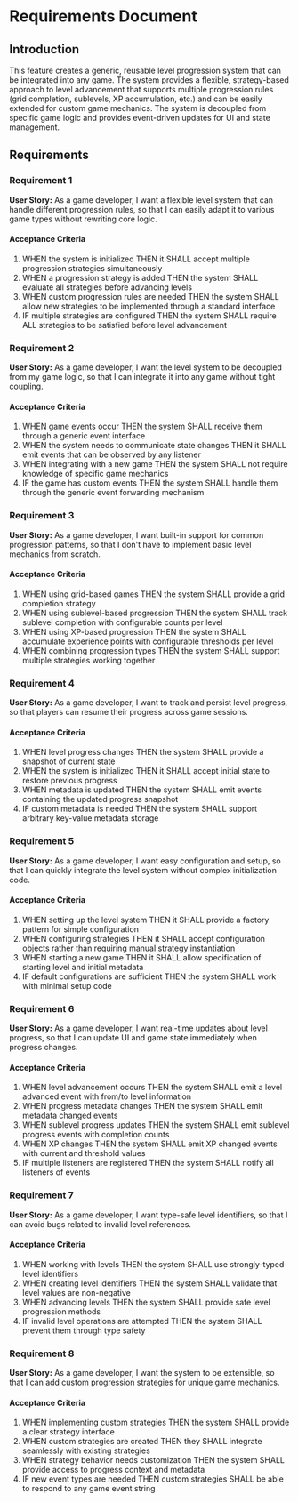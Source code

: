 # Requirements Document

## Introduction

This feature creates a generic, reusable level progression system that can be integrated into any game. The system provides a flexible, strategy-based approach to level advancement that supports multiple progression rules (grid completion, sublevels, XP accumulation, etc.) and can be easily extended for custom game mechanics. The system is decoupled from specific game logic and provides event-driven updates for UI and state management.

## Requirements

### Requirement 1

**User Story:** As a game developer, I want a flexible level system that can handle different progression rules, so that I can easily adapt it to various game types without rewriting core logic.

#### Acceptance Criteria

1. WHEN the system is initialized THEN it SHALL accept multiple progression strategies simultaneously
2. WHEN a progression strategy is added THEN the system SHALL evaluate all strategies before advancing levels
3. WHEN custom progression rules are needed THEN the system SHALL allow new strategies to be implemented through a standard interface
4. IF multiple strategies are configured THEN the system SHALL require ALL strategies to be satisfied before level advancement

### Requirement 2

**User Story:** As a game developer, I want the level system to be decoupled from my game logic, so that I can integrate it into any game without tight coupling.

#### Acceptance Criteria

1. WHEN game events occur THEN the system SHALL receive them through a generic event interface
2. WHEN the system needs to communicate state changes THEN it SHALL emit events that can be observed by any listener
3. WHEN integrating with a new game THEN the system SHALL not require knowledge of specific game mechanics
4. IF the game has custom events THEN the system SHALL handle them through the generic event forwarding mechanism

### Requirement 3

**User Story:** As a game developer, I want built-in support for common progression patterns, so that I don't have to implement basic level mechanics from scratch.

#### Acceptance Criteria

1. WHEN using grid-based games THEN the system SHALL provide a grid completion strategy
2. WHEN using sublevel-based progression THEN the system SHALL track sublevel completion with configurable counts per level
3. WHEN using XP-based progression THEN the system SHALL accumulate experience points with configurable thresholds per level
4. WHEN combining progression types THEN the system SHALL support multiple strategies working together

### Requirement 4

**User Story:** As a game developer, I want to track and persist level progress, so that players can resume their progress across game sessions.

#### Acceptance Criteria

1. WHEN level progress changes THEN the system SHALL provide a snapshot of current state
2. WHEN the system is initialized THEN it SHALL accept initial state to restore previous progress
3. WHEN metadata is updated THEN the system SHALL emit events containing the updated progress snapshot
4. IF custom metadata is needed THEN the system SHALL support arbitrary key-value metadata storage

### Requirement 5

**User Story:** As a game developer, I want easy configuration and setup, so that I can quickly integrate the level system without complex initialization code.

#### Acceptance Criteria

1. WHEN setting up the level system THEN it SHALL provide a factory pattern for simple configuration
2. WHEN configuring strategies THEN it SHALL accept configuration objects rather than requiring manual strategy instantiation
3. WHEN starting a new game THEN it SHALL allow specification of starting level and initial metadata
4. IF default configurations are sufficient THEN the system SHALL work with minimal setup code

### Requirement 6

**User Story:** As a game developer, I want real-time updates about level progress, so that I can update UI and game state immediately when progress changes.

#### Acceptance Criteria

1. WHEN level advancement occurs THEN the system SHALL emit a level advanced event with from/to level information
2. WHEN progress metadata changes THEN the system SHALL emit metadata changed events
3. WHEN sublevel progress updates THEN the system SHALL emit sublevel progress events with completion counts
4. WHEN XP changes THEN the system SHALL emit XP changed events with current and threshold values
5. IF multiple listeners are registered THEN the system SHALL notify all listeners of events

### Requirement 7

**User Story:** As a game developer, I want type-safe level identifiers, so that I can avoid bugs related to invalid level references.

#### Acceptance Criteria

1. WHEN working with levels THEN the system SHALL use strongly-typed level identifiers
2. WHEN creating level identifiers THEN the system SHALL validate that level values are non-negative
3. WHEN advancing levels THEN the system SHALL provide safe level progression methods
4. IF invalid level operations are attempted THEN the system SHALL prevent them through type safety

### Requirement 8

**User Story:** As a game developer, I want the system to be extensible, so that I can add custom progression strategies for unique game mechanics.

#### Acceptance Criteria

1. WHEN implementing custom strategies THEN the system SHALL provide a clear strategy interface
2. WHEN custom strategies are created THEN they SHALL integrate seamlessly with existing strategies
3. WHEN strategy behavior needs customization THEN the system SHALL provide access to progress context and metadata
4. IF new event types are needed THEN custom strategies SHALL be able to respond to any game event string
